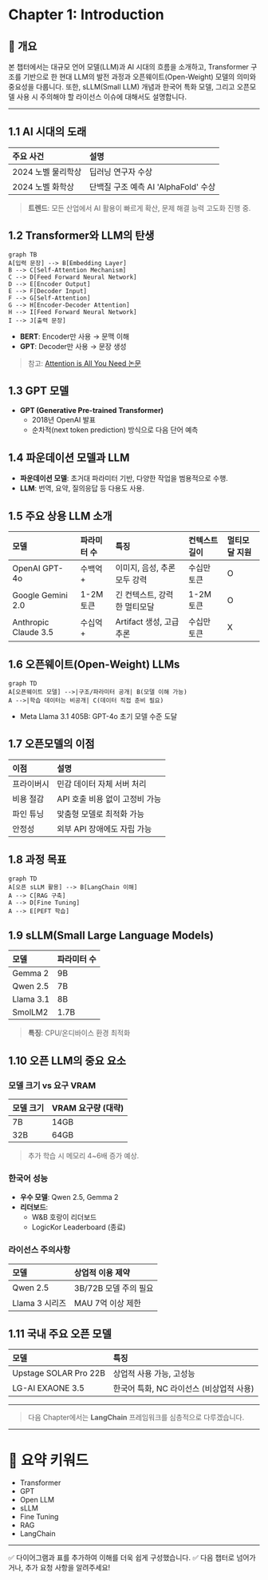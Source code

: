 # Chapter 1: Introduction

## 📖 개요

본 챕터에서는 대규모 언어 모델(LLM)과 AI 시대의 흐름을 소개하고, Transformer 구조를 기반으로 한 현대 LLM의 발전 과정과 오픈웨이트(Open-Weight) 모델의 의미와 중요성을 다룹니다. 또한, sLLM(Small LLM) 개념과 한국어 특화 모델, 그리고 오픈모델 사용 시 주의해야 할 라이선스 이슈에 대해서도 설명합니다.

---

## 1.1 AI 시대의 도래

| 주요 사건 | 설명 |
|:---|:---|
| 2024 노벨 물리학상 | 딥러닝 연구자 수상 |
| 2024 노벨 화학상 | 단백질 구조 예측 AI 'AlphaFold' 수상 |

> **트렌드**: 모든 산업에서 AI 활용이 빠르게 확산, 문제 해결 능력 고도화 진행 중.


## 1.2 Transformer와 LLM의 탄생

```mermaid
graph TB
A[입력 문장] --> B[Embedding Layer]
B --> C[Self-Attention Mechanism]
C --> D[Feed Forward Neural Network]
D --> E[Encoder Output]
E --> F[Decoder Input]
F --> G[Self-Attention]
G --> H[Encoder-Decoder Attention]
H --> I[Feed Forward Neural Network]
I --> J[출력 문장]
```

- **BERT**: Encoder만 사용 → 문맥 이해
- **GPT**: Decoder만 사용 → 문장 생성

> 참고: [Attention is All You Need 논문](https://arxiv.org/abs/1706.03762)


## 1.3 GPT 모델

- **GPT (Generative Pre-trained Transformer)**
  - 2018년 OpenAI 발표
  - 순차적(next token prediction) 방식으로 다음 단어 예측


## 1.4 파운데이션 모델과 LLM

- **파운데이션 모델**: 초거대 파라미터 기반, 다양한 작업을 범용적으로 수행.
- **LLM**: 번역, 요약, 질의응답 등 다용도 사용.


## 1.5 주요 상용 LLM 소개

| 모델 | 파라미터 수 | 특징 | 컨텍스트 길이 | 멀티모달 지원 |
|:---|:---|:---|:---|:---|
| OpenAI GPT-4o | 수백억+ | 이미지, 음성, 추론 모두 강력 | 수십만 토큰 | O |
| Google Gemini 2.0 | 1-2M 토큰 | 긴 컨텍스트, 강력한 멀티모달 | 1-2M 토큰 | O |
| Anthropic Claude 3.5 | 수십억+ | Artifact 생성, 고급 추론 | 수십만 토큰 | X |


## 1.6 오픈웨이트(Open-Weight) LLMs

```mermaid
graph TD
A[오픈웨이트 모델] -->|구조/파라미터 공개| B(모델 이해 가능)
A -->|학습 데이터는 비공개| C(데이터 직접 준비 필요)
```

- Meta Llama 3.1 405B: GPT-4o 초기 모델 수준 도달


## 1.7 오픈모델의 이점

| 이점 | 설명 |
|:---|:---|
| 프라이버시 | 민감 데이터 자체 서버 처리 |
| 비용 절감 | API 호출 비용 없이 고정비 가능 |
| 파인 튜닝 | 맞춤형 모델로 최적화 가능 |
| 안정성 | 외부 API 장애에도 자립 가능 |


## 1.8 과정 목표

```mermaid
graph TD
A[오픈 sLLM 활용] --> B[LangChain 이해]
A --> C[RAG 구축]
A --> D[Fine Tuning]
A --> E[PEFT 학습]
```


## 1.9 sLLM(Small Large Language Models)

| 모델 | 파라미터 수 |
|:---|:---|
| Gemma 2 | 9B |
| Qwen 2.5 | 7B |
| Llama 3.1 | 8B |
| SmolLM2 | 1.7B |

> **특징**: CPU/온디바이스 환경 최적화


## 1.10 오픈 LLM의 중요 요소

### 모델 크기 vs 요구 VRAM

| 모델 크기 | VRAM 요구량 (대략) |
|:---|:---|
| 7B | 14GB |
| 32B | 64GB |

> 추가 학습 시 메모리 4~6배 증가 예상.


### 한국어 성능

- **우수 모델**: Qwen 2.5, Gemma 2
- **리더보드**:
  - W&B 호랑이 리더보드
  - LogicKor Leaderboard (종료)


### 라이선스 주의사항

| 모델 | 상업적 이용 제약 |
|:---|:---|
| Qwen 2.5 | 3B/72B 모델 주의 필요 |
| Llama 3 시리즈 | MAU 7억 이상 제한 |


## 1.11 국내 주요 오픈 모델

| 모델 | 특징 |
|:---|:---|
| Upstage SOLAR Pro 22B | 상업적 사용 가능, 고성능 |
| LG-AI EXAONE 3.5 | 한국어 특화, NC 라이선스 (비상업적 사용)


---

> 다음 Chapter에서는 **LangChain** 프레임워크를 심층적으로 다루겠습니다.


---

# 📌 요약 키워드

- Transformer
- GPT
- Open LLM
- sLLM
- Fine Tuning
- RAG
- LangChain

---

✅ 다이어그램과 표를 추가하여 이해를 더욱 쉽게 구성했습니다.
✅ 다음 챕터로 넘어가거나, 추가 요청 사항을 알려주세요!
